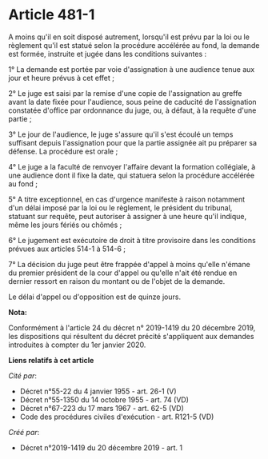 # Article 481-1

A moins qu'il en soit disposé autrement, lorsqu'il est prévu par la loi ou le règlement qu'il est statué selon la procédure
accélérée au fond, la demande est formée, instruite et jugée dans les conditions suivantes :

1° La demande est portée par voie d'assignation à une audience tenue aux jour et heure prévus à cet effet ;

2° Le juge est saisi par la remise d'une copie de l'assignation au greffe avant la date fixée pour l'audience, sous peine de
caducité de l'assignation constatée d'office par ordonnance du juge, ou, à défaut, à la requête d'une partie ;

3° Le jour de l'audience, le juge s'assure qu'il s'est écoulé un temps suffisant depuis l'assignation pour que la partie
assignée ait pu préparer sa défense. La procédure est orale ;

4° Le juge a la faculté de renvoyer l'affaire devant la formation collégiale, à une audience dont il fixe la date, qui
statuera selon la procédure accélérée au fond ;

5° A titre exceptionnel, en cas d'urgence manifeste à raison notamment d'un délai imposé par la loi ou le règlement, le
président du tribunal, statuant sur requête, peut autoriser à assigner à une heure qu'il indique, même les jours fériés ou
chômés ;

6° Le jugement est exécutoire de droit à titre provisoire dans les conditions prévues aux articles 514-1 à 514-6 ;

7° La décision du juge peut être frappée d'appel à moins qu'elle n'émane du premier président de la cour d'appel ou qu'elle
n'ait été rendue en dernier ressort en raison du montant ou de l'objet de la demande.

Le délai d'appel ou d'opposition est de quinze jours.

**Nota:**

Conformément à l'article 24 du décret n° 2019-1419 du 20 décembre 2019, les dispositions qui résultent du décret précité
s'appliquent aux demandes introduites à compter du 1er janvier 2020.

**Liens relatifs à cet article**

_Cité par_:

  - Décret n°55-22 du 4 janvier 1955 - art. 26-1 (V)
  - Décret n°55-1350 du 14 octobre 1955 - art. 74 (VD)
  - Décret n°67-223 du 17 mars 1967 - art. 62-5 (VD)
  - Code des procédures civiles d'exécution - art. R121-5 (VD)

_Créé par_:

  - Décret n°2019-1419 du 20 décembre 2019 - art. 1

